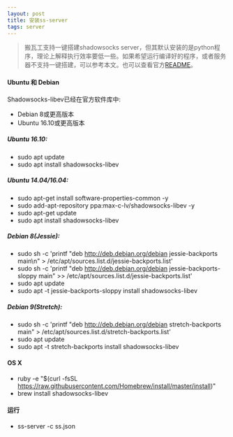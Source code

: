 ```yaml
---
layout: post
title: 安装ss-server
tags: server
---
```


> 搬瓦工支持一键搭建shadowsocks server，但其默认安装的是python程序，理论上解释执行效率要低一些。如果希望运行编译好的程序，或者服务器不支持一键搭建，可以参考本文。也可以查看官方[README][ss-libev]。

#### Ubuntu 和 Debian
Shadowsocks-libev已经在官方软件库中:
- Debian 8或更高版本
- Ubuntu 16.10或更高版本

##### Ubuntu 16.10:
- sudo apt update
- sudo apt install shadowsocks-libev

##### Ubuntu 14.04/16.04:
- sudo apt-get install software-properties-common -y
- sudo add-apt-repository ppa:max-c-lv/shadowsocks-libev -y
- sudo apt-get update
- sudo apt install shadowsocks-libev

##### Debian 8(Jessie):
- sudo sh -c 'printf "deb http://deb.debian.org/debian jessie-backports main\n" > /etc/apt/sources.list.d/jessie-backports.list'
- sudo sh -c 'printf "deb http://deb.debian.org/debian jessie-backports-sloppy main" >> /etc/apt/sources.list.d/jessie-backports.list'
- sudo apt update
- sudo apt -t jessie-backports-sloppy install shadowsocks-libev

##### Debian 9(Stretch):
- sudo sh -c 'printf "deb http://deb.debian.org/debian stretch-backports main" > /etc/apt/sources.list.d/stretch-backports.list'
- sudo apt update
- sudo apt -t stretch-backports install shadowsocks-libev

#### OS X
- ruby -e "$(curl -fsSL https://raw.githubusercontent.com/Homebrew/install/master/install)"
- brew install shadowsocks-libev

#### 运行
- ss-server -c ss.json


[ss-libev]: https://github.com/shadowsocks/shadowsocks-libev
